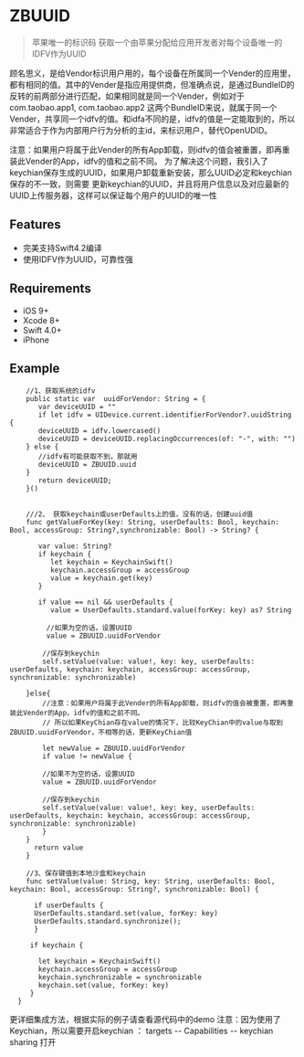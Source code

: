 # ZBUUID

>苹果唯一的标识码
>获取一个由苹果分配给应用开发者对每个设备唯一的IDFV作为UUID

 顾名思义，是给Vendor标识用户用的，每个设备在所属同一个Vender的应用里，都有相同的值。其中的Vender是指应用提供商，但准确点说，是通过BundleID的反转的前两部分进行匹配，如果相同就是同一个Vender，例如对于com.taobao.app1, com.taobao.app2 这两个BundleID来说，就属于同一个Vender，共享同一个idfv的值。和idfa不同的是，idfv的值是一定能取到的，所以非常适合于作为内部用户行为分析的主id，来标识用户，替代OpenUDID。

注意：如果用户将属于此Vender的所有App卸载，则idfv的值会被重置，即再重装此Vender的App，idfv的值和之前不同。
为了解决这个问题，我引入了keychian保存生成的UUID，如果用户卸载重新安装，那么UUID必定和keychian保存的不一致，则需要
更新keychian的UUID，并且将用户信息以及对应最新的UUID上传服务器，这样可以保证每个用户的UUID的唯一性

## Features

- 完美支持Swift4.2编译
- 使用IDFV作为UUID，可靠性强


## Requirements

- iOS 9+
- Xcode 8+
- Swift 4.0+
- iPhone

## Example

        //1、获取系统的idfv
        public static var  uuidForVendor: String = {
           var deviceUUID = ""
           if let idfv = UIDevice.current.identifierForVendor?.uuidString {
           deviceUUID = idfv.lowercased()
           deviceUUID = deviceUUID.replacingOccurrences(of: "-", with: "")
        } else {
           //idfv有可能获取不到，那就用
           deviceUUID = ZBUUID.uuid
        }
           return deviceUUID;
        }()
        
   
        ///2、 获取keychain或userDefaults上的值，没有的话，创建uuid值
        func getValueForKey(key: String, userDefaults: Bool, keychain: Bool, accessGroup: String?,synchronizable: Bool) -> String? {
        
           var value: String?
           if keychain {
              let keychain = KeychainSwift()
              keychain.accessGroup = accessGroup
              value = keychain.get(key)
           }
        
           if value == nil && userDefaults {
              value = UserDefaults.standard.value(forKey: key) as? String
        
             //如果为空的话，设置UUID
             value = ZBUUID.uuidForVendor
         
            //保存到keychin
            self.setValue(value: value!, key: key, userDefaults: userDefaults, keychain: keychain, accessGroup: accessGroup, synchronizable: synchronizable)
        
        }else{
            //注意：如果用户将属于此Vender的所有App卸载，则idfv的值会被重置，即再重装此Vender的App，idfv的值和之前不同。
            // 所以如果KeyChian存在value的情况下，比较KeyChian中的value与取到 ZBUUID.uuidForVendor，不相等的话，更新KeyChian值
        
            let newValue = ZBUUID.uuidForVendor
            if value != newValue {
        
            //如果不为空的话，设置UUID
            value = ZBUUID.uuidForVendor
        
            //保存到keychin
            self.setValue(value: value!, key: key, userDefaults: userDefaults, keychain: keychain, accessGroup: accessGroup, synchronizable: synchronizable)
            }
        }
          return value
        }

        //3、保存键值到本地沙盒和keychain
        func setValue(value: String, key: String, userDefaults: Bool, keychain: Bool, accessGroup: String?, synchronizable: Bool) {
        
          if userDefaults {
          UserDefaults.standard.set(value, forKey: key)
          UserDefaults.standard.synchronize();
          }
        
         if keychain {
        
           let keychain = KeychainSwift()
           keychain.accessGroup = accessGroup
           keychain.synchronizable = synchronizable
           keychain.set(value, forKey: key)
         }
      }
        

更详细集成方法，根据实际的例子请查看源代码中的demo
注意：因为使用了Keychian，所以需要开启keychian ： targets -- Capabilities -- keychian sharing 打开



